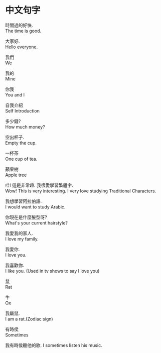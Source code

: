 中文句字
=======

時間過的好快.  
The time is good.

大家好.  
Hello everyone.

我們  
We

我的  
Mine

你我  
You and I

自我介紹  
Self Introduction

多少錢?  
How much money?

空出杯子.  
Empty the cup.

一杯茶  
One cup of tea.

蘋果樹  
Apple tree


哇! 這是非常趣. 我很愛學習繁體字.  
Wow! This is very interesting. I very love studying Traditional Characters.


我想學習阿拉伯語.  
I would want to study Arabic.


你現在是什麼髮型呀?  
What's your current hairstyle?


我愛我的家人.  
I love my family.


我愛你.  
I love you.


我喜歡你.  
I like you. (Used in tv shows to say I love you)


鼠  
Rat


牛  
Ox


我屬鼠.  
I am a rat.(Zodiac sign)


有時侯  
Sometimes


我有時侯聽他的歌.
I sometimes listen his music.

